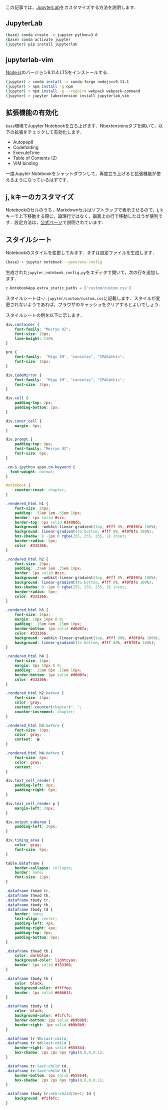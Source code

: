 この記事では，[JupyterLab](https://jupyterlab.readthedocs.io/en/latest/)をカスタマイズする方法を説明します．

<!-- PELICAN_END_SUMMARY -->

## JupyterLab

```bash
(base) conda create -n jupyter python=3.6
(base) conda activate jupyter
(jupyter) pip install jupyterlab
```

## jupyterlab-vim

[Node.js](https://nodejs.org/ja/)のバージョン8.11.4 LTSをインストールする．


```bash
(jupyter) > conda install -c conda-forge nodejs==9.11.1
(jupyter) > npm install -g npm
(jupyter) > npm install -g --require webpack webpack-command
(jupyter) > jupyter labextension install jupyterlab_vim
```

## 拡張機能の有効化

`base`環境でJupyter Notebookを立ち上げます．Nbextensionsタブを開いて，以下の拡張をチェックして有効化します．

* Autopep8
* Codefolding
* ExecuteTime
* Table of Contents (2)
* VIM binding

一度Jupyter Notebookをシャットダウンして，再度立ち上げると拡張機能が使えるようになっているはずです．


## j, kキーのカスタマイズ

Notebookのセルのうち，Markdownセルはソフトラップで表示させるので，j, kキーで上下移動する際に，論理行ではなく，画面上の行で移動したほうが便利です．設定方法は，[公式ページ](https://github.com/lambdalisue/jupyter-vim-binding)で説明されています．

## スタイルシート

Notebookのスタイルを変更してみます．まずは設定ファイルを生成します．

```bash
(base) > jupyter notebook --generate-config
```

生成された`jupyter_notebook_config.py`をエディタで開いて，次の行を追加します．

``` python
c.NotebookApp.extra_static_paths = ['custom/custom.css']
```

スタイルシートは`~/.jupyter/custom/custom.css`に記載します．スタイルが変更されないようであれば，ブラウザのキャッシュをクリアするとよいでしょう．

スタイルシートの例を以下に示します．

```css
div.container {
    font-family: "Meiryo UI";
    font-size: 18px;
    line-height: 130%
}

pre {
    font-family:  "Migu 1M", "consolas", "IPAGothic";
    font-size: 16px;
}

div.CodeMirror {
    font-family:  "Migu 1M", "consolas", "IPAGothic";
    font-size: 16px;
}

div.cell {
    padding-top: 2px;
    padding-bottom: 2px;
}

div.inner_cell {
    margin: 0px;
}

div.prompt {
    padding-top: 8px;
    font-family: "Meiryo UI";
    font-size: 8px;
}

.cm-s-ipython span.cm-keyword {
  font-weight: normal;
}

#notebook {
    counter-reset: chapter;
}

.rendered_html h1 {
    font-size: 24px;
    padding: .55em 1em .55em 10px;
    border: 1px solid #ccc;
    border-top: 3px solid #3498db;
    background: -webkit-linear-gradient(top, #fff 0%, #f0f0fa 100%);
    background: linear-gradient(to bottom, #fff 0%, #f0f0fa 100%);
    box-shadow: 0 -1px 0 rgba(255, 255, 255, 1) inset;
    border-radius: 5px;
    color: #333366;
}

.rendered_html h2 {
    font-size: 20px;
    padding: .35em 1em .35em 10px;
    border: 1px solid #ccc;
    background: -webkit-linear-gradient(top, #fff 0%, #f0f0fa 100%);
    background: linear-gradient(to bottom, #fff 0%, #f0f0fa 100%);
    box-shadow: 0 -1px 0 rgba(255, 255, 255, 1) inset;
    border-radius: 5px;
    color: #333366;
}

.rendered_html h3 {
    font-size: 16px;
    margin: 10px 10px 0 0;
    padding: .15em 0em .15em 10px;
    border-bottom: 1px solid #d0d0fa;
    color: #333366;
    background: -webkit-linear-gradient(top, #fff 80%, #f0f0fa 100%);
    background: linear-gradient(to bottom, #fff 80%, #f0f0fa 100%);
}

.rendered_html h4 {
    font-size: 14px;
    margin: 8px 10px 0 0;
    padding: .15em 0px .15em 10px;
    border-bottom: 1px solid #d0d0fa;
    color: #333366;
}

.rendered_html h2:before {
    font-size: 14px;
    color: gray;
    content: counter(chapter)". ";
    counter-increment: chapter;
}

.rendered_html h3:before {
    font-size: 10px;
    color: gray;
    content: '■ '
}

.rendered_html h4:before {
    font-size: 8px;
    color: gray;
    content: '- '
}

div.text_cell_render {
    padding-left: 0px;
    padding-right: 0px;
}

div.text_cell_render p {
    margin-left: 20px;
}

div.output_subarea {
    padding-left: 20px;
}

div.timing_area {
	color: gray;
	font-size: 8px;
}

table.dataframe {
    border-collapse: collapse;
    border: none;
    font-size: 12px;
}

.dataframe thead tr,
.dataframe thead th,
.dataframe tbody tr,
.dataframe tbody th,
.dataframe tbody td {
    border: none;
    text-align: center;
    padding-left: 4px;
    padding-right: 4px;
    padding-top: 0px;
    padding-bottom: 0px;
}

.dataframe thead th {
    color: darkblue;
    background-color: lightcyan;
    border: 1px solid #333366;
}

.dataframe tbody th {
    color: black;
    background-color: #ffffee;
    border: 1px solid #666633;
}

.dataframe tbody td {
    color: black;
    background-color: #fcfcfc;
    border-bottom: 1px solid #b9b9b9;
    border-right: 1px solid #b9b9b9;
}

.dataframe tr th:last-child,
.dataframe tr td:last-child {
    border-right: 1px solid #555544;
    box-shadow: 2px 2px 6px rgba(0,0,0,0.1);
}

.dataframe tr:last-child td,
.dataframe tr:last-child th {
    border-bottom: 1px solid #555544;
    box-shadow: 2px 2px 6px rgba(0,0,0,0.1);
}

.dataframe tbody tr:nth-child(2n+1) td {
    background: #f1f6fc;
}
```

